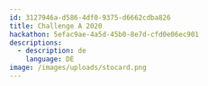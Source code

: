 ```yaml
---
id: 3127946a-d586-4df0-9375-d6662cdba826
title: Challenge A 2020
hackathon: 5efac9ae-4a5d-45b0-8e7d-cfd0e06ec901
descriptions:
  - description: de
    language: DE
image: /images/uploads/stocard.png
---
```


